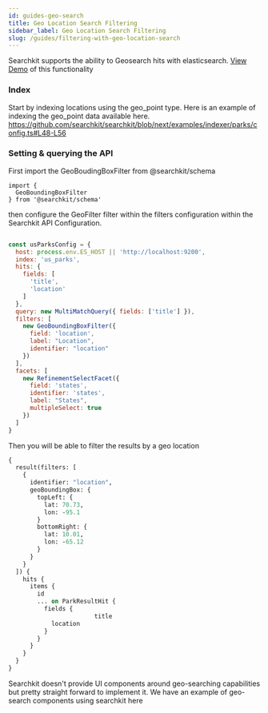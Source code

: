 ```yaml
---
id: guides-geo-search
title: Geo Location Search Filtering
sidebar_label: Geo Location Search Filtering
slug: /guides/filtering-with-geo-location-search
---
```


Searchkit supports the ability to Geosearch hits with elasticsearch. [View Demo](https://demo.searchkit.co/us-parks) of this functionality 

### Index
Start by indexing locations using the geo_point type. Here is an example of indexing the geo_point data available here. https://github.com/searchkit/searchkit/blob/next/examples/indexer/parks/config.ts#L48-L56

### Setting & querying the API
First import the GeoBoudingBoxFilter from @searchkit/schema

```javascipt
import {
  GeoBoundingBoxFilter
} from '@searchkit/schema'
```

then configure the GeoFilter filter within the filters configuration within the Searchkit API Configuration.

```javascript

const usParksConfig = {
  host: process.env.ES_HOST || 'http://localhost:9200',
  index: 'us_parks',
  hits: {
    fields: [
      'title',
      'location'
    ]
  },
  query: new MultiMatchQuery({ fields: ['title'] }),
  filters: [
    new GeoBoundingBoxFilter({
      field: 'location',
      label: "Location",
      identifier: "location"
    })
  ],
  facets: [
    new RefinementSelectFacet({
      field: 'states',
      identifier: 'states',
      label: "States",
      multipleSelect: true
    })
  ]
}
```

Then you will be able to filter the results by a geo location

```graphql
{
  result(filters: [
    {
      identifier: "location",
      geoBoundingBox: {
        topLeft: {
          lat: 70.73,
          lon: -95.1
        }
        bottomRight: {
          lat: 10.01,
          lon: -65.12
        }
      }
    }
  ]) {
    hits {
      items {
        id
        ... on ParkResultHit {
          fields {
						title
            location
          }
        }
      }
    }
  }
}
```

Searchkit doesn't provide UI components around geo-searching capabilities but pretty straight forward to implement it. We have an example of geo-search components using searchkit here





